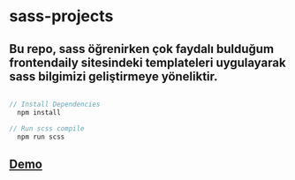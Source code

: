 # sass-projects

## Bu repo, sass öğrenirken çok faydalı bulduğum frontendaily sitesindeki templateleri uygulayarak sass bilgimizi geliştirmeye yöneliktir.


```javascript

// Install Dependencies
  npm install

// Run scss compile
  npm run scss

```


## [Demo](https://cihat.github.io/sass-projects/)
